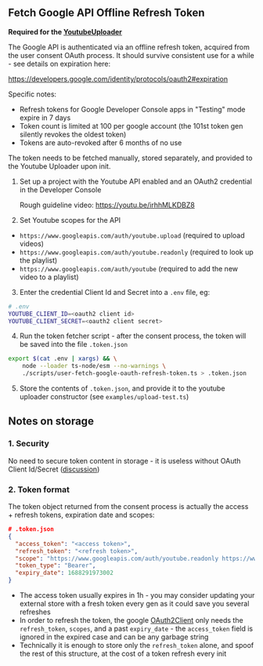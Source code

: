 ## Fetch Google API Offline Refresh Token

**Required for the [YoutubeUploader](../README.md#youtubeuploader)**

The Google API is authenticated via an offline refresh token, acquired from the user consent OAuth process. It should survive consistent use for a while - see details on expiration here:

https://developers.google.com/identity/protocols/oauth2#expiration

Specific notes:
- Refresh tokens for Google Developer Console apps in "Testing" mode expire in 7 days
- Token count is limited at 100 per google account (the 101st token gen silently revokes the oldest token)
- Tokens are auto-revoked after 6 months of no use 

The token needs to be fetched manually, stored separately, and provided to the Youtube Uploader upon init.

1. Set up a project with the Youtube API enabled and an OAuth2 credential in the Developer Console

    Rough guideline video:
https://youtu.be/irhhMLKDBZ8

2. Set Youtube scopes for the API

- `https://www.googleapis.com/auth/youtube.upload`    (required to upload videos)
- `https://www.googleapis.com/auth/youtube.readonly`  (required to look up the playlist)
- `https://www.googleapis.com/auth/youtube`           (required to add the new video to a playlist)

3. Enter the credential Client Id and Secret into a `.env` file, eg:

```bash
# .env
YOUTUBE_CLIENT_ID=<oauth2 client id>
YOUTUBE_CLIENT_SECRET=<oauth2 client secret>
```

4. Run the token fetcher script - after the consent process, the token will be saved into the file `.token.json`

```bash
export $(cat .env | xargs) && \
    node --loader ts-node/esm --no-warnings \
    ./scripts/user-fetch-google-oauth-refresh-token.ts > .token.json
```

5. Store the contents of `.token.json`, and provide it to the youtube uploader constructor (see `examples/upload-test.ts`)


## Notes on storage

### 1. Security

No need to secure token content in storage - it is useless without OAuth Client Id/Secret ([discussion](https://stackoverflow.com/questions/71127825/correctly-storing-google-oauth-access-token))

### 2. Token format

The token object returned from the consent process is actually the access + refresh tokens, expiration date and scopes:

```json
# .token.json
{
  "access_token": "<access token>",
  "refresh_token": "<refresh token>",
  "scope": "https://www.googleapis.com/auth/youtube.readonly https://www.googleapis.com/auth/youtube https://www.googleapis.com/auth/youtube.upload",
  "token_type": "Bearer",
  "expiry_date": 1688291973002
}
```

- The access token usually expires in 1h - you may consider updating your external store with a fresh token every gen as it could save you several refreshes
- In order to refresh the token, the google [OAuth2Client](https://github.com/googleapis/google-auth-library-nodejs) only needs the `refresh_token`, `scopes`, and a past `expiry_date` - the `access_token` field is ignored in the expired case and can be any garbage string
- Technically it is enough to store only the `refresh_token` alone, and spoof the rest of this structure, at the cost of a token refresh every init